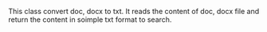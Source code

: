 This class convert doc, docx to txt.
It reads the content of doc, docx file and return the content in soimple txt format to search.